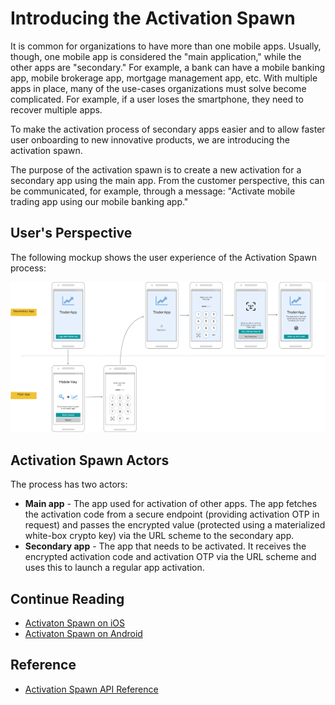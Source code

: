 # Introducing the Activation Spawn
<!-- AUTHOR joshis_tweets 2021-09-17T00:00:00Z -->
<!-- SIDEBAR _Sidebar.md sticky -->
<!-- TEMPLATE tutorial -->
<!-- COVER_IMAGE activation-spawn-cover.jpg -->

It is common for organizations to have more than one mobile apps. Usually, though, one mobile app is considered the "main application," while the other apps are "secondary." For example, a bank can have a mobile banking app, mobile brokerage app, mortgage management app, etc. With multiple apps in place, many of the use-cases organizations must solve become complicated. For example, if a user loses the smartphone, they need to recover multiple apps.

To make the activation process of secondary apps easier and to allow faster user onboarding to new innovative products, we are introducing the activation spawn.

The purpose of the activation spawn is to create a new activation for a secondary app using the main app. From the customer perspective, this can be communicated, for example, through a message: "Activate mobile trading app using our mobile banking app."

## User's Perspective

The following mockup shows the user experience of the Activation Spawn process:

![ Activation Spawn Screen Flow ](./activation-spawn.png)

## Activation Spawn Actors

The process has two actors:

- **Main app** - The app used for activation of other apps. The app fetches the activation code from a secure endpoint (providing activation OTP in request) and passes the encrypted value (protected using a materialized white-box crypto key) via the URL scheme to the secondary app.
- **Secondary app** - The app that needs to be activated. It receives the encrypted activation code and activation OTP via the URL scheme and uses this to launch a regular app activation.

## Continue Reading

- [Activaton Spawn on iOS](Activation-Spawn-on-iOS.md#)
- [Activaton Spawn on Android](Activation-Spawn-on-Android.md#)

## Reference

- [Activation Spawn API Reference](Activation-Spawn-API-Reference.md)
